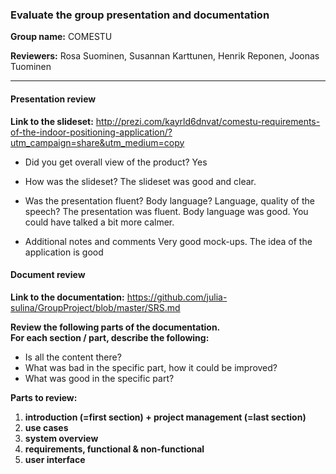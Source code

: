 ### Evaluate the group presentation and documentation

**Group name:** COMESTU

**Reviewers:** Rosa Suominen, Susannan Karttunen, Henrik Reponen, Joonas Tuominen

---
#### Presentation review

**Link to the slideset:** http://prezi.com/kayrld6dnvat/comestu-requirements-of-the-indoor-positioning-application/?utm_campaign=share&utm_medium=copy

* Did you get overall view of the product?
  Yes

* How was the slideset?
  The slideset was good and clear.

* Was the presentation fluent? Body language? Language, quality of the speech?
  The presentation was fluent. Body language was good. You could have talked a bit more calmer.
 
* Additional notes and comments
  Very good mock-ups. The idea of the application is good


#### Document review

**Link to the documentation:** https://github.com/julia-sulina/GroupProject/blob/master/SRS.md

**Review the following parts of the documentation.**<BR/>
**For each section / part, describe the following:**
* Is all the content there?
* What was bad in the specific part, how it could be improved?
* What was good in the specific part?

**Parts to review:**

1. **introduction (=first section) + project management (=last section)**
1. **use cases**
1. **system overview**
1. **requirements, functional & non-functional**
1. **user interface**

